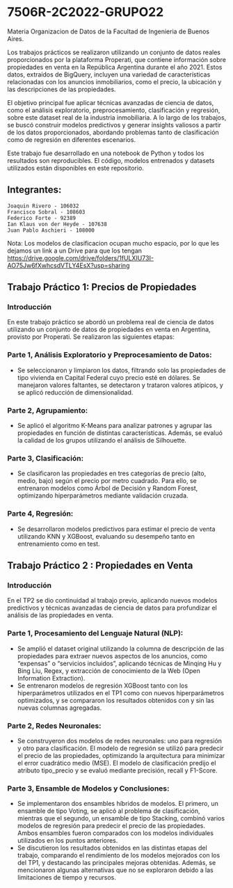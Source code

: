 # 7506R-2C2022-GRUPO22

Materia Organizacion de Datos de la Facultad de Ingenieria de Buenos Aires.

Los trabajos prácticos se realizaron utilizando un conjunto de datos reales proporcionados por la plataforma Properati, que contiene información sobre propiedades en venta en la República Argentina durante el año 2021. Estos datos, extraídos de BigQuery, incluyen una variedad de características relacionadas con los anuncios inmobiliarios, como el precio, la ubicación y las descripciones de las propiedades.

El objetivo principal fue aplicar técnicas avanzadas de ciencia de datos, como el análisis exploratorio, preprocesamiento, clasificación y regresión, sobre este dataset real de la industria inmobiliaria. A lo largo de los trabajos, se buscó construir modelos predictivos y generar insights valiosos a partir de los datos proporcionados, abordando problemas tanto de clasificación como de regresión en diferentes escenarios.

Este trabajo fue desarrollado en una notebook de Python y todos los resultados son reproducibles. El código, modelos entrenados y datasets utilizados están disponibles en este repositorio.

## Integrantes:
    Joaquin Rivero - 106032
    Francisco Sobral - 108603
    Federico Forte - 92389
    Ian Klaus von der Heyde - 107638
    Juan Pablo Aschieri - 108000

Nota: Los modelos de clasificacion ocupan mucho espacio, por lo que les dejamos un link a un Drive para que los tengan https://drive.google.com/drive/folders/1fULXIU73I-AO75Jw6fXwhcsdVTLY4EsX?usp=sharing

## Trabajo Práctico 1: Precios de Propiedades

### Introducción

En este trabajo práctico se abordó un problema real de ciencia de datos utilizando un conjunto de datos de propiedades en venta en Argentina, provisto por Properati. Se realizaron las siguientes etapas:

### Parte 1, Análisis Exploratorio y Preprocesamiento de Datos:

- Se seleccionaron y limpiaron los datos, filtrando solo las propiedades de tipo vivienda en Capital Federal cuyo precio esté en dólares. Se manejaron valores faltantes, se detectaron y trataron valores atípicos, y se aplicó reducción de dimensionalidad.

### Parte 2, Agrupamiento:

- Se aplicó el algoritmo K-Means para analizar patrones y agrupar las propiedades en función de distintas características. Además, se evaluó la calidad de los grupos utilizando el análisis de Silhouette.

### Parte 3, Clasificación:
- Se clasificaron las propiedades en tres categorías de precio (alto, medio, bajo) según el precio por metro cuadrado. Para ello, se entrenaron modelos como Árbol de Decisión y Random Forest, optimizando hiperparámetros mediante validación cruzada.

### Parte 4, Regresión:
- Se desarrollaron modelos predictivos para estimar el precio de venta utilizando KNN y XGBoost, evaluando su desempeño tanto en entrenamiento como en test.


## Trabajo Práctico 2 : Propiedades en Venta

### Introducción

En el TP2 se dio continuidad al trabajo previo, aplicando nuevos modelos predictivos y técnicas avanzadas de ciencia de datos para profundizar el análisis de las propiedades en venta.

### Parte 1, Procesamiento del Lenguaje Natural (NLP):

- Se amplió el dataset original utilizando la columna de descripción de las propiedades para extraer nuevos aspectos de los anuncios, como “expensas” o “servicios incluidos”, aplicando técnicas de Minqing Hu y Bing Liu, Regex, y extracción de conocimiento de la Web (Open Information Extraction).
- Se entrenaron modelos de regresión XGBoost tanto con los hiperparámetros utilizados en el TP1 como con nuevos hiperparámetros optimizados, y se compararon los resultados obtenidos con y sin las nuevas columnas agregadas.

### Parte 2, Redes Neuronales:

- Se construyeron dos modelos de redes neuronales: uno para regresión y otro para clasificación. El modelo de regresión se utilizó para predecir el precio de las propiedades, optimizando la arquitectura para minimizar el error cuadrático medio (MSE). El modelo de clasificación predijo el atributo tipo_precio y se evaluó mediante precisión, recall y F1-Score.

### Parte 3, Ensamble de Modelos y Conclusiones:

- Se implementaron dos ensambles híbridos de modelos. El primero, un ensamble de tipo Voting, se aplicó al problema de clasificación, mientras que el segundo, un ensamble de tipo Stacking, combinó varios modelos de regresión para predecir el precio de las propiedades. Ambos ensambles fueron comparados con los modelos individuales utilizados en los puntos anteriores.
- Se discutieron los resultados obtenidos en las distintas etapas del trabajo, comparando el rendimiento de los modelos mejorados con los del TP1, y destacando las principales mejoras obtenidas. Además, se mencionaron algunas alternativas que no se exploraron debido a las limitaciones de tiempo y recursos.

